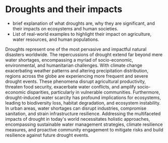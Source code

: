# Droughts and their impacts

- brief explanation of what droughts are, why they are significant, and their impacts on ecosystems and human societies. 
- List of real-world examples to highlight their impact on agriculture, water resources, and human populations.


Droughts represent one of the most pervasive and impactful natural disasters worldwide.
The repercussions of drought extend far beyond mere water shortages, encompassing a myriad of socio-economic, environmental, and humanitarian challenges. With climate change exacerbating weather patterns and altering precipitation distribution, regions across the globe are experiencing more frequent and severe drought events. These phenomena disrupt agricultural productivity, threaten food security, exacerbate water conflicts, and amplify socio-economic disparities, particularly in vulnerable communities. Furthermore, drought-induced water scarcity has profound implications for ecosystems, leading to biodiversity loss, habitat degradation, and ecosystem instability. In urban areas, water shortages can disrupt industries, compromise sanitation, and strain infrastructure resilience. Addressing the multifaceted impacts of drought in today's world necessitates holistic approaches, encompassing sustainable water management strategies, climate resilience measures, and proactive community engagement to mitigate risks and build resilience against future drought events.
